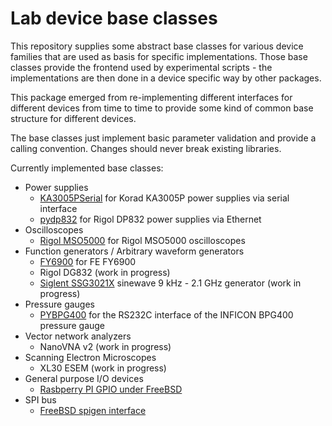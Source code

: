 # Lab device base classes

This repository supplies some abstract base classes for various device families
that are used as basis for specific implementations. Those base classes provide
the frontend used by experimental scripts - the implementations are then
done in a device specific way by other packages.

This package emerged from re-implementing different interfaces for different
devices from time to time to provide some kind of common base structure for
different devices.

The base classes just implement basic parameter validation and provide a calling
convention. Changes should never break existing libraries.

Currently implemented base classes:

* Power supplies
   * [KA3005PSerial](https://github.com/tspspi/pyka3005p) for Korad KA3005P power supplies via serial interface
   * [pydp832](https://github.com/tspspi/pydp832) for Rigol DP832 power supplies via Ethernet
* Oscilloscopes
   * [Rigol MSO5000](https://github.com/tspspi/pymso5000) for Rigol MSO5000 oscilloscopes
* Function generators / Arbitrary waveform generators
   * [FY6900](https://github.com/tspspi/pyfy6900) for FE FY6900
   * Rigol DG832 (work in progress)
   * [Siglent SSG3021X](https://github.com/tspspi/pyssg3021x/) sinewave 9 kHz - 2.1 GHz generator (work in progress)
* Pressure gauges
   * [PYBPG400](https://github.com/tspspi/pybpg400) for the RS232C interface of the INFICON BPG400 pressure gauge
* Vector network analyzers
   * NanoVNA v2 (work in progress)
* Scanning Electron Microscopes
   * XL30 ESEM (work in progress)
* General purpose I/O devices
   * [Rasbperry PI GPIO under FreeBSD](https://github.com/tspspi/fbsdgpio/)
* SPI bus
   * [FreeBSD spigen interface](https://github.com/tspspi/fbsdspiwrapper)
